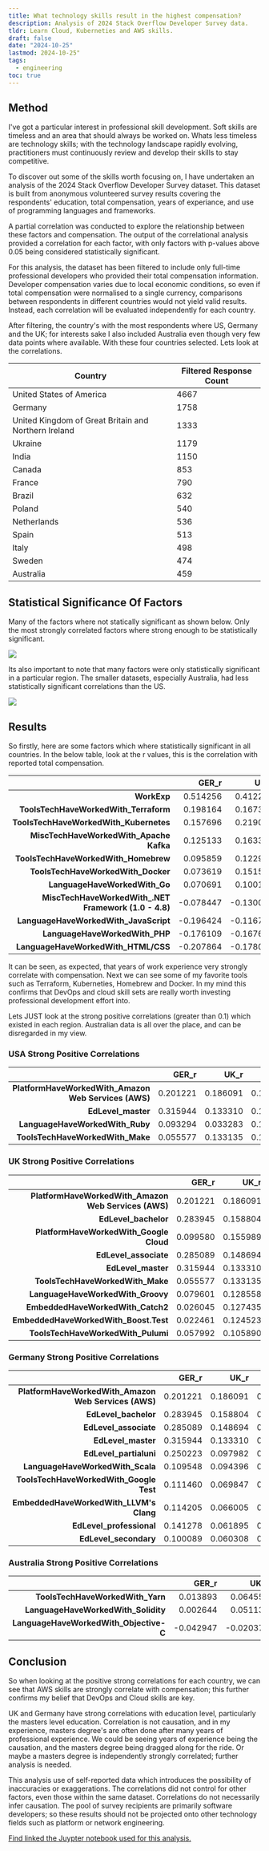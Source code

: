 ```yaml
---
title: What technology skills result in the highest compensation?
description: Analysis of 2024 Stack Overflow Developer Survey data.
tldr: Learn Cloud, Kuberneties and AWS skills.
draft: false
date: "2024-10-25"
lastmod: 2024-10-25"
tags:
  - engineering
toc: true
---
```


## Method

I've got a particular interest in professional skill development. Soft skills are timeless and an area that should always be worked on. Whats less timeless are technology skills; with the technology landscape rapidly evolving, practitioners must continuously review and develop their skills to stay competitive.

To discover out some of the skills worth focusing on, I have undertaken an analysis of the 2024 Stack Overflow Developer Survey dataset. This dataset is built from anonymous volunteered survey results covering the respondents' education, total compensation, years of experiance, and use of programming languages and frameworks.

A partial correlation was conducted to explore the relationship between these factors and compensation. The output of the correlational analysis provided a correlation for each factor, with only factors with p-values above 0.05 being considered statistically significant.

For this analysis, the dataset has been filtered to include only full-time professional developers who provided their total compensation information. Developer compensation varies due to local economic conditions, so even if total compensation were normalised to a single currency, comparisons between respondents in different countries would not yield valid results. Instead, each correlation will be evaluated independently for each country.

After filtering, the country's with the most respondents where US, Germany and the UK; for interests sake I also included Australia even though very few data points where available. With these four countries selected. Lets look at the correlations.

| **Country**                                          | **Filtered Response Count** |
| ---------------------------------------------------- | --------------------------- |
| United States of America                             | 4667                        |
| Germany                                              | 1758                        |
| United Kingdom of Great Britain and Northern Ireland | 1333                        |
| Ukraine                                              | 1179                        |
| India                                                | 1150                        |
| Canada                                               | 853                         |
| France                                               | 790                         |
| Brazil                                               | 632                         |
| Poland                                               | 540                         |
| Netherlands                                          | 536                         |
| Spain                                                | 513                         |
| Italy                                                | 498                         |
| Sweden                                               | 474                         |
| Australia                                            | 459                         |

## Statistical Significance Of Factors

Many of the factors where not statically significant as shown below. Only the most strongly correlated factors where strong enough to be statistically significant.

![](/images/26-10-24-github-servey-salary/factors_and_p_value.png)

Its also important to note that many factors were only statistically significant in a particular region. The smaller datasets, especially Australia, had less statistically significant correlations than the US.

![](/images/26-10-24-github-servey-salary/regionalpvalue.png)

## Results

So firstly, here are some factors which where statistically significant in all countries. In the below table, look at the r values, this is the correlation with reported total compensation. 

|                                                       | **GER_r** |  **UK_r** | **USA_r** |  **AU_r** | **AVG_r** |
| ----------------------------------------------------: | --------: | --------: | --------: | --------: | --------: |
|                                           **WorkExp** |  0.514256 |  0.412203 |  0.382118 |  0.430147 |  0.434681 |
|                 **ToolsTechHaveWorkedWith_Terraform** |  0.198164 |  0.167319 |  0.183067 |  0.124752 |  0.168326 |
|                **ToolsTechHaveWorkedWith_Kubernetes** |  0.157696 |  0.219061 |  0.157023 |  0.119103 |  0.163221 |
|               **MiscTechHaveWorkedWith_Apache Kafka** |  0.125133 |  0.163341 |  0.149304 |  0.197993 |  0.158943 |
|                  **ToolsTechHaveWorkedWith_Homebrew** |  0.095859 |  0.122910 |  0.170613 |  0.184254 |  0.143409 |
|                    **ToolsTechHaveWorkedWith_Docker** |  0.073619 |  0.151586 |  0.118815 |  0.146483 |  0.122626 |
|                         **LanguageHaveWorkedWith_Go** |  0.070691 |  0.100121 |  0.125164 |  0.140733 |  0.109177 |
| **MiscTechHaveWorkedWith_.NET Framework (1.0 - 4.8)** | -0.078447 | -0.130054 | -0.170868 | -0.111637 | -0.122752 |
|                 **LanguageHaveWorkedWith_JavaScript** | -0.196424 | -0.116793 | -0.137608 | -0.138596 | -0.147355 |
|                        **LanguageHaveWorkedWith_PHP** | -0.176109 | -0.167646 | -0.149162 | -0.164482 | -0.164350 |
|                   **LanguageHaveWorkedWith_HTML/CSS** | -0.207864 | -0.178049 | -0.205629 | -0.122361 | -0.178476 |

It can be seen, as expected, that years of work experience very strongly correlate with compensation. Next we can see some of my favorite tools such as Terraform, Kuberneties, Homebrew and Docker. In my mind this confirms that DevOps and cloud skill sets are really worth investing professional development effort into.

Lets JUST look at the strong positive correlations (greater than 0.1) which existed in each region. Australian data is all over the place, and can be disregarded in my view.

### USA Strong Positive Correlations

|                                                      | **GER_r** | **UK_r** | **USA_r** | **AU_r** | **AVG_r** |
| ---------------------------------------------------: | --------: | -------: | --------: | -------: | --------: |
| **PlatformHaveWorkedWith_Amazon Web Services (AWS)** |  0.201221 | 0.186091 |  0.194690 | 0.081035 |  0.165759 |
|                                   **EdLevel_master** |  0.315944 | 0.133310 |  0.130262 | 0.045489 |  0.156251 |
|                      **LanguageHaveWorkedWith_Ruby** |  0.093294 | 0.033283 |  0.116040 | 0.065094 |  0.076928 |
|                     **ToolsTechHaveWorkedWith_Make** |  0.055577 | 0.133135 |  0.105124 | 0.035826 |  0.082415 |

### UK Strong Positive Correlations

|                                                      | **GER_r** | **UK_r** | **USA_r** |  **AU_r** | **AVG_r** |
|-----------------------------------------------------:|----------:|---------:|----------:|----------:|----------:|
| **PlatformHaveWorkedWith_Amazon Web Services (AWS)** | 0.201221  | 0.186091 | 0.194690  | 0.081035  | 0.165759  |
|                 **EdLevel_bachelor**                 | 0.283945  | 0.158804 | 0.088624  | 0.029646  | 0.140255  |
|        **PlatformHaveWorkedWith_Google Cloud**       | 0.099580  | 0.155989 | 0.090843  | 0.025879  | 0.093073  |
|                 **EdLevel_associate**                | 0.285089  | 0.148694 | 0.045865  | 0.041626  | 0.130319  |
|                  **EdLevel_master**                  | 0.315944  | 0.133310 | 0.130262  | 0.045489  | 0.156251  |
|           **ToolsTechHaveWorkedWith_Make**           | 0.055577  | 0.133135 | 0.105124  | 0.035826  | 0.082415  |
|           **LanguageHaveWorkedWith_Groovy**          | 0.079601  | 0.128558 | 0.047415  | -0.036773 | 0.054700  |
|           **EmbeddedHaveWorkedWith_Catch2**          | 0.026045  | 0.127435 | 0.019481  | -0.107573 | 0.016347  |
|         **EmbeddedHaveWorkedWith_Boost.Test**        | 0.022461  | 0.124523 | -0.024609 | -0.091282 | 0.007773  |
|          **ToolsTechHaveWorkedWith_Pulumi**          | 0.057992  | 0.105890 | 0.038728  | -0.026166 | 0.044111  |

### Germany Strong Positive Correlations

|                                                      | **GER_r** | **UK_r** | **USA_r** |  **AU_r** | **AVG_r** |
|-----------------------------------------------------:|----------:|---------:|----------:|----------:|----------:|
| **PlatformHaveWorkedWith_Amazon Web Services (AWS)** | 0.201221  | 0.186091 | 0.194690  | 0.081035  | 0.165759  |
|                 **EdLevel_bachelor**                 | 0.283945  | 0.158804 | 0.088624  | 0.029646  | 0.140255  |
|                 **EdLevel_associate**                | 0.285089  | 0.148694 | 0.045865  | 0.041626  | 0.130319  |
|                  **EdLevel_master**                  | 0.315944  | 0.133310 | 0.130262  | 0.045489  | 0.156251  |
|                **EdLevel_partialuni**                | 0.250223  | 0.097982 | 0.047313  | -0.016036 | 0.094871  |
|           **LanguageHaveWorkedWith_Scala**           | 0.109548  | 0.094396 | 0.096072  | 0.032868  | 0.083221  |
|        **ToolsTechHaveWorkedWith_Google Test**       | 0.111460  | 0.069847 | 0.018368  | 0.030101  | 0.057444  |
|        **EmbeddedHaveWorkedWith_LLVM's Clang**       | 0.114205  | 0.066005 | 0.059762  | -0.080537 | 0.039859  |
|               **EdLevel_professional**               | 0.141278  | 0.061895 | 0.061535  | -0.031677 | 0.058258  |
|                 **EdLevel_secondary**                | 0.100089  | 0.060308 | 0.011260  | 0.023674  | 0.048833  |

### Australia Strong Positive Correlations

|                                        | **GER_r** |  **UK_r** | **USA_r** | **AU_r** | **AVG_r** |
|---------------------------------------:|----------:|----------:|----------:|---------:|----------:|
|    **ToolsTechHaveWorkedWith_Yarn**    | 0.013893  | 0.064556  | 0.069670  | 0.120971 | 0.067273  |
|   **LanguageHaveWorkedWith_Solidity**  | 0.002644  | 0.051130  | 0.007171  | 0.111174 | 0.043030  |
| **LanguageHaveWorkedWith_Objective-C** | -0.042947 | -0.020378 | 0.058743  | 0.127747 | 0.030791  |

## Conclusion

So when looking at the positive strong correlations for each country, we can see that AWS skills are strongly correlate with compensation; this further confirms my belief that DevOps and Cloud skills are key. 

UK and Germany have strong correlations with education level, particularly the masters level education. Correlation is not causation, and in my experience, masters degree's are often done after many years of professional experience. We could be seeing years of experience being the causation, and the masters degree being dragged along for the ride. Or maybe a masters degree is independently strongly correlated; further analysis is needed.

This analysis use of self-reported data which introduces the possibility of inaccuracies or exaggerations. The correlations did not control for other factors, even those within the same dataset. Correlations do not necessarily infer causation. The pool of survey recipients are primarily software developers; so these results should not be projected onto other technology fields such as platform or network engineering.

[Find linked the Juypter notebook used for this analysis.](/26-10-24-github-servey-salary/25-10-24-github-survey-salary.ipynb) 